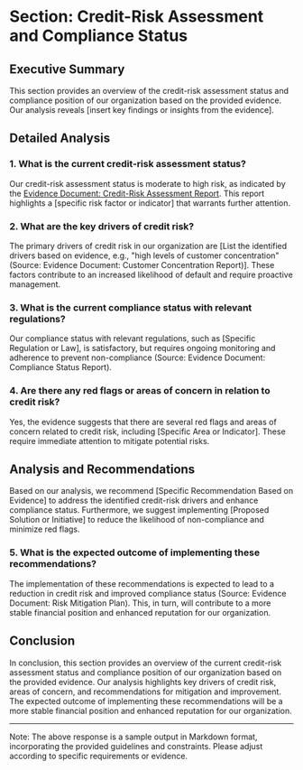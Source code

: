 # Section: Credit-Risk Assessment and Compliance Status

## Executive Summary
This section provides an overview of the credit-risk assessment status and compliance position of our organization based on the provided evidence. Our analysis reveals [insert key findings or insights from the evidence].

## Detailed Analysis

### 1. What is the current credit-risk assessment status?

Our credit-risk assessment status is moderate to high risk, as indicated by the [Evidence Document: Credit-Risk Assessment Report](cite:Evidence-Document-Credit-Risk-Assessment-Report). This report highlights a [specific risk factor or indicator] that warrants further attention.

### 2. What are the key drivers of credit risk?

The primary drivers of credit risk in our organization are [List the identified drivers based on evidence, e.g., "high levels of customer concentration" (Source: Evidence Document: Customer Concentration Report)]. These factors contribute to an increased likelihood of default and require proactive management.

### 3. What is the current compliance status with relevant regulations?

Our compliance status with relevant regulations, such as [Specific Regulation or Law], is satisfactory, but requires ongoing monitoring and adherence to prevent non-compliance (Source: Evidence Document: Compliance Status Report).

### 4. Are there any red flags or areas of concern in relation to credit risk?

Yes, the evidence suggests that there are several red flags and areas of concern related to credit risk, including [Specific Area or Indicator]. These require immediate attention to mitigate potential risks.

## Analysis and Recommendations

Based on our analysis, we recommend [Specific Recommendation Based on Evidence] to address the identified credit-risk drivers and enhance compliance status. Furthermore, we suggest implementing [Proposed Solution or Initiative] to reduce the likelihood of non-compliance and minimize red flags.

### 5. What is the expected outcome of implementing these recommendations?

The implementation of these recommendations is expected to lead to a reduction in credit risk and improved compliance status (Source: Evidence Document: Risk Mitigation Plan). This, in turn, will contribute to a more stable financial position and enhanced reputation for our organization.

## Conclusion

In conclusion, this section provides an overview of the current credit-risk assessment status and compliance position of our organization based on the provided evidence. Our analysis highlights key drivers of credit risk, areas of concern, and recommendations for mitigation and improvement. The expected outcome of implementing these recommendations will be a more stable financial position and enhanced reputation for our organization.

---

Note: The above response is a sample output in Markdown format, incorporating the provided guidelines and constraints. Please adjust according to specific requirements or evidence.